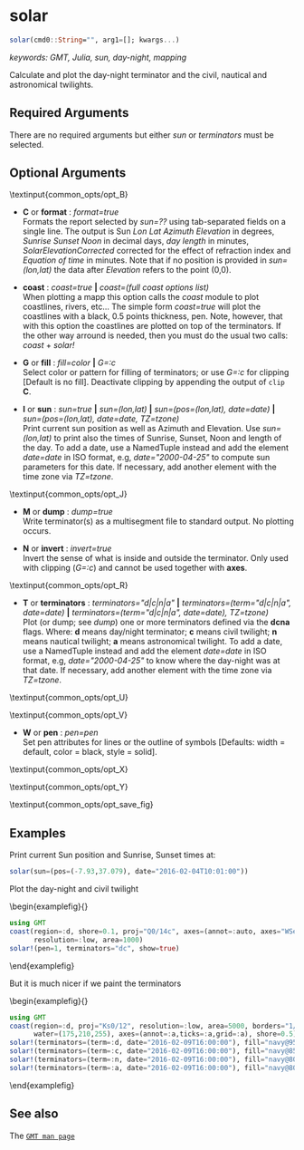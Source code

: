 # solar

```julia
solar(cmd0::String="", arg1=[]; kwargs...)
```

*keywords: GMT, Julia, sun, day-night, mapping*

Calculate and plot the day-night terminator and the civil, nautical and astronomical twilights.

Required Arguments
------------------

There are no required arguments but either *sun* or *terminators* must be selected.

Optional Arguments
------------------

\textinput{common_opts/opt_B}

- **C** or **format** : *format=true*\
   Formats the report selected by *sun=??* using tab-separated fields on a single line. The
   output is Sun *Lon Lat Azimuth Elevation* in degrees, *Sunrise Sunset Noon* in decimal days,
   *day length* in minutes, *SolarElevationCorrected* corrected for the effect of refraction index
   and *Equation of time* in minutes. Note that if no position is provided in *sun=(lon,lat)* the
   data after *Elevation* refers to the point (0,0).

- **coast** : *coast=true* **|** *coast=(full coast options list)*\
   When plotting a mapp this option calls the *coast* module to plot coastlines, rivers, etc...
   The simple form *coast=true* will plot the coastlines with a black, 0.5 points thickness, pen.
   Note, however, that with this option the coastlines are plotted on top of the terminators. If the
   other way arround is needed, then you must do the usual two calls: *coast* + *solar!*

- **G** or **fill** : *fill=color* **|** *G=:c*\
   Select color or pattern for filling of terminators; or use *G=:c* for clipping [Default is no fill].
   Deactivate clipping by appending the output of `clip` **C**.

- **I** or **sun** : *sun=true* **|** *sun=(lon,lat)* **|** *sun=(pos=(lon,lat), date=date)* **|** *sun=(pos=(lon,lat), date=date, TZ=tzone)*\
   Print current sun position as well as Azimuth and Elevation. Use *sun=(lon,lat)* to print also the times of
   Sunrise, Sunset, Noon and length of the day. To add a date, use a NamedTuple instead and add the element
   *date=date* in ISO format, e.g, *date="2000-04-25"* to compute sun parameters for this date. If necessary,
   add another element with the time zone via *TZ=tzone*.

\textinput{common_opts/opt_J}

- **M** or **dump** : *dump=true*\
    Write terminator(s) as a multisegment file to standard output. No plotting occurs.

- **N** or **invert** : *invert=true*\
   Invert the sense of what is inside and outside the terminator. Only used with clipping (*G=:c*) and
   cannot be used together with **axes**.

\textinput{common_opts/opt_R}

- **T** or **terminators** : *terminators="d|c|n|a"* **|** *terminators=(term="d|c|n|a", date=date)* **|** *terminators=(term="d|c|n|a", date=date), TZ=tzone)*\
   Plot (or dump; see *dump*) one or more terminators defined via the **dcna** flags. Where: **d** means
   day/night terminator; **c** means civil twilight; **n** means nautical twilight; **a** means astronomical
   twilight. To add a date, use a NamedTuple instead and add the element *date=date* in ISO format, e.g,
   *date="2000-04-25"* to know where the day-night was at that date. If necessary, add another element with
   the time zone via *TZ=tzone*. 

\textinput{common_opts/opt_U}

\textinput{common_opts/opt_V}

- **W** or **pen** : *pen=pen*\
   Set pen attributes for lines or the outline of symbols [Defaults: width = default, color = black, style = solid].

\textinput{common_opts/opt_X}

\textinput{common_opts/opt_Y}

\textinput{common_opts/opt_save_fig}

Examples
--------

Print current Sun position and Sunrise, Sunset times at:

```julia
solar(sun=(pos=(-7.93,37.079), date="2016-02-04T10:01:00"))
```

Plot the day-night and civil twilight 

\begin{examplefig}{}
```julia
using GMT
coast(region=:d, shore=0.1, proj="Q0/14c", axes=(annot=:auto, axes="WSen"),
      resolution=:low, area=1000)
solar!(pen=1, terminators="dc", show=true)
```
\end{examplefig}

But it is much nicer if we paint the terminators

\begin{examplefig}{}
```julia
using GMT
coast(region=:d, proj="Ks0/12", resolution=:low, area=5000, borders="1/0.5p,gray",
      water=(175,210,255), axes=(annot=:a,ticks=:a,grid=:a), shore=0.5) 
solar!(terminators=(term=:d, date="2016-02-09T16:00:00"), fill="navy@95")
solar!(terminators=(term=:c, date="2016-02-09T16:00:00"), fill="navy@85")
solar!(terminators=(term=:n, date="2016-02-09T16:00:00"), fill="navy@80")
solar!(terminators=(term=:a, date="2016-02-09T16:00:00"), fill="navy@80", show=true)
```
\end{examplefig}

See also
--------

The [`GMT man page`](http://docs.generic-mapping-tools.org/latest/solar.html)